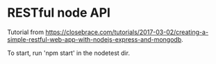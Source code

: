 # RESTful node API

Tutorial from https://closebrace.com/tutorials/2017-03-02/creating-a-simple-restful-web-app-with-nodejs-express-and-mongodb.

To start, run 'npm start' in the nodetest dir.
